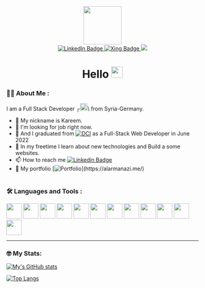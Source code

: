 <div id="header" align="center">
<!--   <img src="https://media.giphy.com/media/M9gbBd9nbDrOTu1Mqx/giphy.gif" width="100"/> -->
	<img src='https://media.giphy.com/media/Y0uU6oq3hJ1Gu2Er1q/giphy.gif' width='100' />
<!-- 	<img src='https://media.giphy.com/media/kEWaYdvMwTIduesqGe/giphy.gif' width='100' /> -->
  <div id="badges" >
  <a href="https://www.linkedin.com/in/abdulkarim-alarmanazi/" target="_blank">
  <img src="https://img.shields.io/badge/LinkedIn-blue?style=for-the-badge&logo=linkedin" alt="LinkedIn Badge"/>
  </a>
  <a href="https://www.xing.com/profile/Abdulkarim_Alarmanazi"  target="_blank">
    <img src="https://img.shields.io/badge/Xing-green?style=for-the-badge&logo=xing" alt="Xing Badge"/>

  </a>
    <a href='https://alarmanazi.me/'  >
  <img src='https://img.shields.io/badge/Portfolio-151515?style=for-the-badge&logo=Portfolio' />
</a>
</div>
  <img src="https://komarev.com/ghpvc/?username=kemdev&style=flat-square&color=blue" alt=""/>
  <div>
  
  
  </div>
  
<h1>
  Hello
<img src="https://media.giphy.com/media/hvRJCLFzcasrR4ia7z/giphy.gif" width="30"/>
</h1>
	
</div>






### 👨‍💻 About Me :
I am a Full Stack Developer ┌<img src="https://media.giphy.com/media/7FgozREBtahrxYNsYN/giphy.gif" width="20" >\ from Syria-Germany.
- 📌 My nickname is Kareem.
- 👀 I'm looking for job right now.
- 🌱 And I graduated from [![DCI](https://coursereport-production.imgix.net/uploads/school/logo/612/original/DCI__logo_wordmark_blue.png?w=40&h=40&dpr=2&q=50)](https://digitalcareerinstitute.org/courses/web-development-course#:~:text=and%20modern%20CSS-,Frameworks,-.) as a Full-Stack Web Developer in June 2022
- 💞️ In my freetime I learn about new technologies and Build a some websites.
- 📫 How to reach me [![Linkedin Badge](https://img.shields.io/badge/-kareem-blue?style=flat&logo=Linkedin&logoColor=white)](https://www.linkedin.com/in/abdulkarim-alarmanazi/)
- 💼 My portfolio [![Portfolio ](https://img.shields.io/badge/Portfolio-151515?style=for-the-badge&logo=Portfolio')](https://alarmanazi.me/)


<h1 />

### 🛠️ Languages and Tools :

<div  height='40'>
  <img src="https://cdn.jsdelivr.net/gh/devicons/devicon/icons/react/react-original-wordmark.svg" width="40" />
<img src="https://cdn.jsdelivr.net/gh/devicons/devicon/icons/html5/html5-plain.svg"  width='40'/>
<img src="https://cdn.jsdelivr.net/gh/devicons/devicon/icons/css3/css3-plain-wordmark.svg" width='40' />
<img src="https://cdn.jsdelivr.net/gh/devicons/devicon/icons/sass/sass-original.svg" width="40" />


<img src="https://cdn.jsdelivr.net/gh/devicons/devicon/icons/javascript/javascript-plain.svg" width="40" />
<img src="https://cdn.jsdelivr.net/gh/devicons/devicon/icons/java/java-original-wordmark.svg"  width='40'/>
          
<img src="https://cdn.jsdelivr.net/gh/devicons/devicon/icons/mongodb/mongodb-plain-wordmark.svg" width='40' />



  
<img src="https://cdn.jsdelivr.net/gh/devicons/devicon/icons/bootstrap/bootstrap-plain-wordmark.svg" width="40" />
<img src="https://cdn.jsdelivr.net/gh/devicons/devicon/icons/materialui/materialui-plain.svg" width="40" />
  
 <img src="https://cdn.jsdelivr.net/gh/devicons/devicon/icons/threejs/threejs-original-wordmark.svg" width='40'/>
<img src="https://cdn.jsdelivr.net/gh/devicons/devicon/icons/express/express-original-wordmark.svg" width='40'/>
<img src="https://cdn.jsdelivr.net/gh/devicons/devicon/icons/nodejs/nodejs-original-wordmark.svg" width="40" />

---
### 🤓 My Stats:
 <div>
   
[![My's GitHub stats](https://github-readme-stats.vercel.app/api?username=kemdev&show_icons=true&theme=github_dark&hide_border=true&icon_color=fff&title_color=fff&hide_title=true)](#)
   
</div>
  
<div>
  
[![Top Langs](https://github-readme-stats.vercel.app/api/top-langs/?username=kemdev&show_icons=true&layout=compact&theme=github_dark&hide_border=true&icon_color=fff&title_color=fff)](#)
  
</div>
 <h1 /> 
